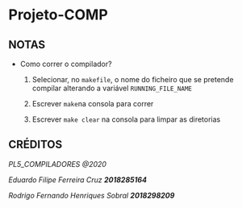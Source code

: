 # Projeto-COMP

## **NOTAS**

- Como correr o compilador?
    
    1) Selecionar, no `makefile`, o nome do ficheiro que se pretende compilar alterando a variável `RUNNING_FILE_NAME`

    2) Escrever `make`na consola para correr

    3) Escrever `make clear` na consola para limpar as diretorias


## **CRÉDITOS**

_PL5_COMPILADORES @2020_

_Eduardo Filipe Ferreira Cruz **2018285164**_

_Rodrigo Fernando Henriques Sobral **2018298209**_
